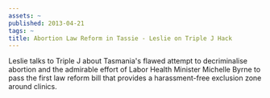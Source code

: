 ```yaml
---
assets: ~
published: 2013-04-21
tags: ~
title: Abortion Law Reform in Tassie - Leslie on Triple J Hack
---
```

Leslie talks to Triple J about Tasmania's flawed attempt to decriminalise abortion and the admirable effort of Labor Health Minister Michelle Byrne to pass the first law reform bill that provides a harassment-free exclusion zone around clinics. 